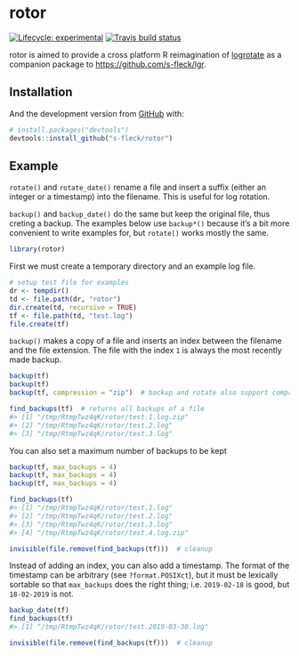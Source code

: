 
<!-- README.md is generated from README.Rmd. Please edit that file -->

# rotor

<!-- badges: start -->

[![Lifecycle:
experimental](https://img.shields.io/badge/lifecycle-experimental-orange.svg)](https://www.tidyverse.org/lifecycle/#experimental)
[![Travis build
status](https://travis-ci.org/s-fleck/rotor.svg?branch=master)](https://travis-ci.org/s-fleck/rotor)
<!-- badges: end -->

rotor is aimed to provide a cross platform R reimagination of
[logrotate](https://linux.die.net/man/8/logrotate) as a companion
package to
<https://github.com/s-fleck/lgr>.

## Installation

<!-- You can install the released version of rotor from [CRAN](https://CRAN.R-project.org) with: -->

<!-- ``` r -->

<!-- install.packages("rotor") -->

<!-- ``` -->

And the development version from [GitHub](https://github.com/) with:

``` r
# install.packages("devtools")
devtools::install_github("s-fleck/rotor")
```

## Example

`rotate()` and `rotate_date()` rename a file and insert a suffix (either
an integer or a timestamp) into the filename. This is useful for log
rotation.

`backup()` and `backup_date()` do the same but keep the original file,
thus creting a backup. The examples below use `backup*()` because it’s a
bit more convenient to write examples for, but `rotate()` works mostly
the same.

``` r
library(rotor)
```

First we must create a temporary directory and an example log file.

``` r
# setup test file for examples
dr <- tempdir()
td <- file.path(dr, "rotor")
dir.create(td, recursive = TRUE)
tf <- file.path(td, "test.log")
file.create(tf)
```

`backup()` makes a copy of a file and inserts an index between the
filename and the file extension. The file with the index `1` is always
the most recently made backup.

``` r
backup(tf)
backup(tf)
backup(tf, compression = "zip")  # backup and rotate also support compression

find_backups(tf)  # returns all backups of a file
#> [1] "/tmp/RtmpTwz4qK/rotor/test.1.log.zip"
#> [2] "/tmp/RtmpTwz4qK/rotor/test.2.log"    
#> [3] "/tmp/RtmpTwz4qK/rotor/test.3.log"
```

You can also set a maximum number of backups to be kept

``` r
backup(tf, max_backups = 4)
backup(tf, max_backups = 4)
backup(tf, max_backups = 4)

find_backups(tf)
#> [1] "/tmp/RtmpTwz4qK/rotor/test.1.log"    
#> [2] "/tmp/RtmpTwz4qK/rotor/test.2.log"    
#> [3] "/tmp/RtmpTwz4qK/rotor/test.3.log"    
#> [4] "/tmp/RtmpTwz4qK/rotor/test.4.log.zip"
```

``` r
invisible(file.remove(find_backups(tf)))  # cleanup
```

Instead of adding an index, you can also add a timestamp. The format of
the timestamp can be arbitrary (see `?format.POSIXct`), but it must be
lexically sortable so that `max_backups` does the right thing; i.e.
`2019-02-18` is good, but `18-02-2019` is not.

``` r
backup_date(tf)
find_backups(tf)
#> [1] "/tmp/RtmpTwz4qK/rotor/test.2019-03-30.log"
```

``` r
invisible(file.remove(find_backups(tf)))  # cleanup
```
